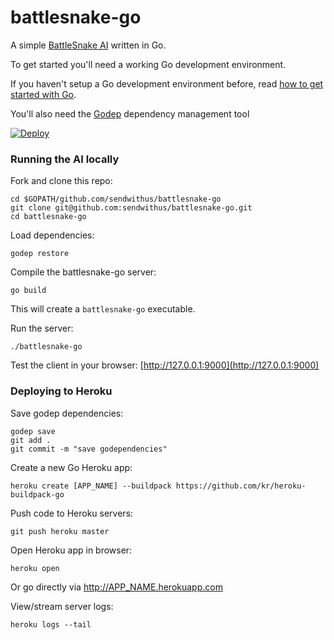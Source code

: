 # battlesnake-go

A simple [BattleSnake AI](http://battlesnake.io) written in Go.

To get started you'll need a working Go development environment.

If you haven't setup a Go development environment before, read [how to get started with Go](https://golang.org/doc/install).

You'll also need the [Godep](https://github.com/tools/godep) dependency management tool

[![Deploy](https://www.herokucdn.com/deploy/button.png)](https://heroku.com/deploy)

### Running the AI locally

Fork and clone this repo:
```
cd $GOPATH/github.com/sendwithus/battlesnake-go
git clone git@github.com:sendwithus/battlesnake-go.git
cd battlesnake-go
```

Load dependencies:
```
godep restore
```

Compile the battlesnake-go server:
```
go build
```
This will create a `battlesnake-go` executable.

Run the server:
```
./battlesnake-go
```

Test the client in your browser: [http://127.0.0.1:9000](http://127.0.0.1:9000)


### Deploying to Heroku

Save godep dependencies:
```
godep save
git add .
git commit -m "save godependencies"
```

Create a new Go Heroku app:
```
heroku create [APP_NAME] --buildpack https://github.com/kr/heroku-buildpack-go
```

Push code to Heroku servers:
```
git push heroku master
```

Open Heroku app in browser:
```
heroku open
```
Or go directly via http://APP_NAME.herokuapp.com

View/stream server logs:
```
heroku logs --tail
```
